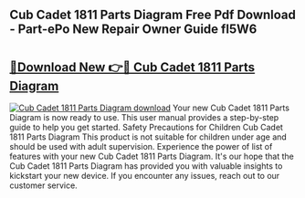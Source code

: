 ## Cub Cadet 1811 Parts Diagram Free Pdf Download - Part-ePo New Repair Owner Guide fl5W6

# <h2><a href="http://dfhvt2z.blite.top/?on=Cub+Cadet+1811+Parts+Diagram">🔗Download New 👉🔴 Cub Cadet 1811 Parts Diagram</a></h2>

[![Cub Cadet 1811 Parts Diagram download](https://i.imgur.com/lujVjoI.png)](http://dfhvt2z.blite.top/?on=Cub+Cadet+1811+Parts+Diagram)
Your new Cub Cadet 1811 Parts Diagram is now ready to use. This user manual provides a step-by-step guide to help you get started. Safety Precautions for Children Cub Cadet 1811 Parts Diagram This product is not suitable for children under age and should be used with adult supervision. Experience the power of list of features with your new Cub Cadet 1811 Parts Diagram. It's our hope that the Cub Cadet 1811 Parts Diagram has provided you with valuable insights to kickstart your new device. If you encounter any issues, reach out to our customer service.
